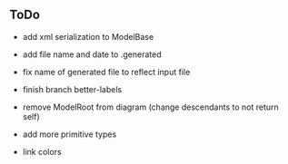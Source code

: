 

## ToDo
- add xml serialization to ModelBase
- add file name and date to .generated
- fix name of generated file to reflect input file
- finish branch better-labels
- remove ModelRoot from diagram (change descendants to not return self)


- add more primitive types
- link colors